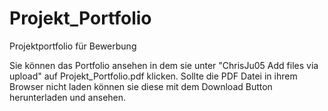 # Projekt_Portfolio
Projektportfolio für Bewerbung

Sie können das Portfolio ansehen in dem sie unter "ChrisJu05 Add files via upload" auf Projekt_Portfolio.pdf klicken.
Sollte die PDF Datei in ihrem Browser nicht laden können sie diese mit dem Download Button herunterladen und ansehen.
